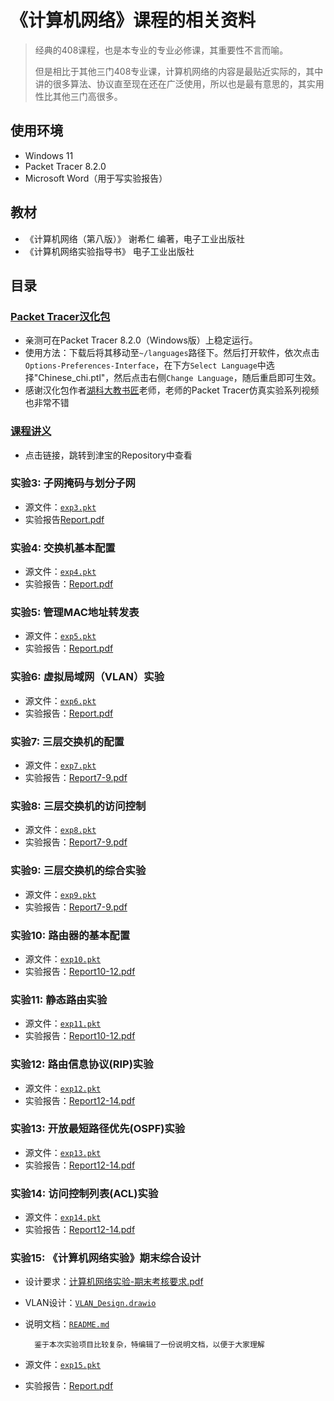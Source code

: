 # 《计算机网络》课程的相关资料

> 经典的408课程，也是本专业的专业必修课，其重要性不言而喻。
>
> 但是相比于其他三门408专业课，计算机网络的内容是最贴近实际的，其中讲的很多算法、协议直至现在还在广泛使用，所以也是最有意思的，其实用性比其他三门高很多。

## 使用环境

* Windows 11
* Packet Tracer 8.2.0
* Microsoft Word（用于写实验报告）

## 教材

* 《计算机网络（第八版）》 谢希仁 编著，电子工业出版社
* 《计算机网络实验指导书》 电子工业出版社

## 目录

### [Packet Tracer汉化包](./Chinese_chi.ptl)

* 亲测可在Packet Tracer 8.2.0（Windows版）上稳定运行。
* 使用方法：下载后将其移动至`~/languages`路径下。然后打开软件，依次点击`Options-Preferences-Interface`，在下方`Select Language`中选择"Chinese_chi.ptl"，然后点击右侧`Change Language`，随后重启即可生效。
* 感谢汉化包作者[湖科大教书匠](https://space.bilibili.com/360996402)老师，老师的Packet Tracer仿真实验系列视频也非常不错

### [课程讲义](https://github.com/wangjin0818/Computer_Network_2023/)

* 点击链接，跳转到津宝的Repository中查看

### 实验3: 子网掩码与划分子网

* 源文件：[`exp3.pkt`](./实验3/exp3.pkt)
* 实验报告[Report.pdf](./实验3/Report.pdf)

### 实验4: 交换机基本配置

* 源文件：[`exp4.pkt`](./实验4/exp4.pkt)
* 实验报告：[Report.pdf](./实验4/Report.pdf)

### 实验5: 管理MAC地址转发表

* 源文件：[`exp5.pkt`](./实验5/exp5.pkt)
* 实验报告：[Report.pdf](./实验5/Report.pdf)

### 实验6: 虚拟局域网（VLAN）实验

* 源文件：[`exp6.pkt`](./实验6/exp6.pkt)
* 实验报告：[Report.pdf](./实验6/Report.pdf)

### 实验7: 三层交换机的配置

* 源文件：[`exp7.pkt`](./实验7/exp7.pkt)
* 实验报告：[Report7-9.pdf](./Report7-9.pdf)

### 实验8: 三层交换机的访问控制

* 源文件：[`exp8.pkt`](./实验8/exp8.pkt)
* 实验报告：[Report7-9.pdf](./Report7-9.pdf)

### 实验9: 三层交换机的综合实验

* 源文件：[`exp9.pkt`](./实验9/exp9.pkt)
* 实验报告：[Report7-9.pdf](./Report7-9.pdf)

### 实验10: 路由器的基本配置

* 源文件：[`exp10.pkt`](./实验10/exp10.pkt)
* 实验报告：[Report10-12.pdf](./Report10-12.pdf)

### 实验11: 静态路由实验

* 源文件：[`exp11.pkt`](./实验11/exp11.pkt)
* 实验报告：[Report10-12.pdf](./Report10-12.pdf)

### 实验12: 路由信息协议(RIP)实验

* 源文件：[`exp12.pkt`](./实验12/exp12.pkt)
* 实验报告：[Report12-14.pdf](./Report12-14.pdf)

### 实验13: 开放最短路径优先(OSPF)实验

* 源文件：[`exp13.pkt`](./实验13/exp13.pkt)
* 实验报告：[Report12-14.pdf](./Report12-14.pdf)

### 实验14: 访问控制列表(ACL)实验

* 源文件：[`exp14.pkt`](./实验14/exp14.pkt)
* 实验报告：[Report12-14.pdf](./Report12-14.pdf)

### 实验15: 《计算机网络实验》期末综合设计

* 设计要求：[计算机网络实验-期末考核要求.pdf](./实验15-期末实验_校园网搭建/计算机网络实验-期末考核要求.pdf)
* VLAN设计：[`VLAN_Design.drawio`](./实验15-期末实验_校园网搭建/exp15.pkt)
* 说明文档：[`README.md`](./实验15-期末实验_校园网搭建/README.md)

        鉴于本次实验项目比较复杂，特编辑了一份说明文档，以便于大家理解
* 源文件：[`exp15.pkt`](./实验15-期末实验_校园网搭建/exp15.pkt)
* 实验报告：[Report.pdf](./实验15-期末实验_校园网搭建/Report.pdf)
